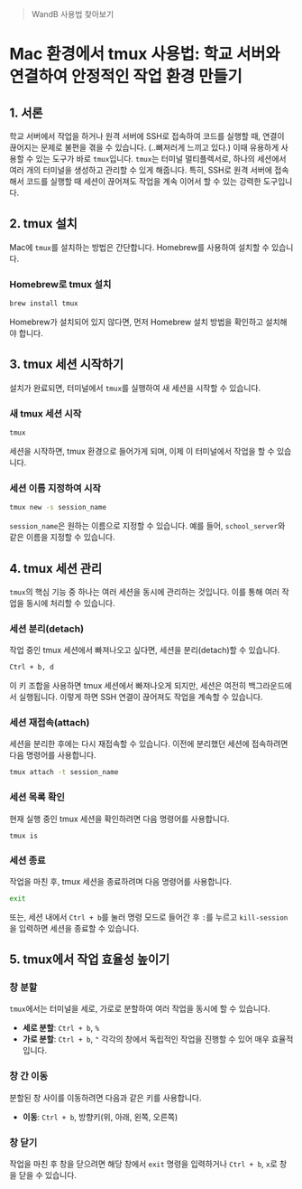 > WandB 사용법 찾아보기

# Mac 환경에서 tmux 사용법: 학교 서버와 연결하여 안정적인 작업 환경 만들기

## 1. 서론
학교 서버에서 작업을 하거나 원격 서버에 SSH로 접속하여 코드를 실행할 때, 연결이 끊어지는 문제로 불편을 겪을 수 있습니다. (..뼈져러게 느끼고 있다.) 이때 유용하게 사용할 수 있는 도구가 바로 `tmux`입니다. `tmux`는 터미널 멀티플렉서로, 하나의 세션에서 여러 개의 터미널을 생성하고 관리할 수 있게 해줍니다. 특히, SSH로 원격 서버에 접속해서 코드를 실행할 때 세션이 끊어져도 작업을 계속 이어서 할 수 있는 강력한 도구입니다.

## 2. tmux 설치
Mac에 `tmux`를 설치하는 방법은 간단합니다. Homebrew를 사용하여 설치할 수 있습니다.

### Homebrew로 tmux 설치
```bash
brew install tmux
```
Homebrew가 설치되어 있지 않다면, 먼저 Homebrew 설치 방법을 확인하고 설치해야 합니다.

## 3. tmux 세션 시작하기
설치가 완료되면, 터미널에서 `tmux`를 실행하여 새 세션을 시작할 수 있습니다.

### 새 tmux 세션 시작
```bash
tmux
```
세션을 시작하면, tmux 환경으로 들어가게 되며, 이제 이 터미널에서 작업을 할 수 있습니다.

### 세션 이름 지정하여 시작
```bash
tmux new -s session_name
```
`session_name`은 원하는 이름으로 지정할 수 있습니다. 예를 들어, `school_server`와 같은 이름을 지정할 수 있습니다.

## 4. tmux 세션 관리
`tmux`의 핵심 기능 중 하나는 여러 세션을 동시에 관리하는 것입니다. 이를 통해 여러 작업을 동시에 처리할 수 있습니다.

### 세션 분리(detach)
작업 중인 tmux 세션에서 빠져나오고 싶다면, 세션을 분리(detach)할 수 있습니다.
```bash
Ctrl + b, d
```
이 키 조합을 사용하면 tmux 세션에서 빠져나오게 되지만, 세션은 여전히 백그라운드에서 실행됩니다. 이렇게 하면 SSH 연결이 끊어져도 작업을 계속할 수 있습니다.

### 세션 재접속(attach)
세션을 분리한 후에는 다시 재접속할 수 있습니다. 이전에 분리했던 세션에 접속하려면 다음 명령어를 사용합니다.
```bash
tmux attach -t session_name
```
### 세션 목록 확인
현재 실행 중인 tmux 세션을 확인하려면 다음 명령어를 사용합니다.
```
tmux is 
```

### 세션 종료
작업을 마친 후, tmux 세션을 종료하려며 다음 명령어를 사용합니다.
```bash
exit
```
또는, 세션 내에서 `Ctrl + b`를 눌러 명령 모드로 들어간 후 `:`를 누르고 `kill-session`을 입력하면 세션을 종료할 수 있습니다.

## 5. tmux에서 작업 효율성 높이기

### 창 분할
`tmux`에서는 터미널을 세로, 가로로 분할하여 여러 작업을 동시에 할 수 있습니다.
- **세로 분할**: `Ctrl + b`, `%`
- **가로 분할**: `Ctrl + b`, `"`
각각의 창에서 독립적인 작업을 진행할 수 있어 매우 효율적입니다.

### 창 간 이동
분할된 창 사이를 이동하려면 다음과 같은 키를 사용합니다.
- **이동**: `Ctrl + b`, 방향키(위, 아래, 왼쪽, 오른쪽)

### 창 닫기
작업을 마친 후 창을 닫으려면 해당 창에서 `exit` 명령을 입력하거나 `Ctrl + b`, `x`로 창을 닫을 수 있습니다.